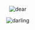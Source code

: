 <p align="center"> <img src="https://i.postimg.cc/ydQC04VB/Untitled402-20251030200215.png" alt="dear" />

<p align="center"> <img src="https://i.postimg.cc/507W8dx9/Untitled497-20251030200428.png" alt="darling" />
